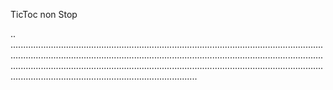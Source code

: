 TicToc non Stop

..
..............................................................................................................................................................................................................................................................................................................................................................................................................................................................